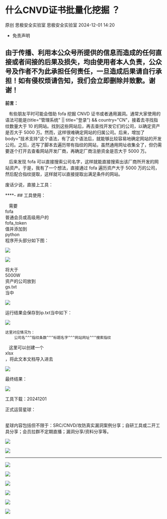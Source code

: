 #  什么CNVD证书批量化挖掘 ？   
原创 思极安全实验室  思极安全实验室   2024-12-01 14:20  
  
- 免责声明  
  
由于传播、利用本公众号所提供的信息而造成的任何直接或者间接的后果及损失，均由使用者本人负责，公众号及作者不为此承担任何责任，一旦造成后果请自行承担！如有侵权烦请告知，我们会立即删除并致歉。谢谢！  
-   
**前言：**  
  
    有些朋友平时可能会借助 fofa 挖掘 CNVD 证书或者通用漏洞。通常大家使用的语法可能是(title="管理系统" || title="登录") && country="CN"，接着去寻找指纹数量大于 10 的网站。找到这些网站后，再去查找开发它们的公司，以确定资产是否大于 5000 万。然而，这样很难确定网站的归属公司。后来，增加了 body="技术支持"这个语法，有了这个语法后，就能够比较容易地确定网站的开发公司。之后，还写了脚本去遍历带有指纹的网站，虽然通用网址收集全了，但仍需要逐个打开去查看网站开发厂商，再确定厂商注册资金是否大于 5000 万。  
  
    后来发现 fofa 可以直接搜索公司名字，这样就能直接搜索出该厂商所开发的网站资产。于是，我有了一个想法，直接通过 fofa 遍历资产大于 5000 万的公司，然后配合指纹提取，这样就可以直接提取出满足条件的网站。  
  
废话少说，直接上工具：  
  
****- ## 工具使用：  
  
    需要  
fofa  
普通会员或高级用户的  
fofa_token  
值并添加到  
python  
程序开头部分如下图：  
  
![](https://mmbiz.qpic.cn/sz_mmbiz_png/1znIwPOw2JJmYIXoz2kFV9hw3vMkaXlbhXia1Nan7PrUIQrgcqbVhyPiaeMUliaxhKDMUALch3JfQrdO02c6rTsWg/640?wx_fmt=png&from=appmsg "")  
  
![](https://mmbiz.qpic.cn/sz_mmbiz_png/1znIwPOw2JJmYIXoz2kFV9hw3vMkaXlbwqnUX54US1M1smzXSNNEiavd0Tk7kZYOFcqYfBqYAGQsx5zmNYhr6Dw/640?wx_fmt=png&from=appmsg "")  
  
将大于  
5000W  
资产的公司放到  
gs.txt  
当中  
  
![](https://mmbiz.qpic.cn/sz_mmbiz_png/1znIwPOw2JJmYIXoz2kFV9hw3vMkaXlbheibkaqm5OebG4ibhuB3hcCib3w16gHHiaW9ESQYB9PNlYibh4FuzLxDDYw/640?wx_fmt=png&from=appmsg "")  
  
运行结果会保存到ip.txt当中如下：  
  
![](https://mmbiz.qpic.cn/sz_mmbiz_png/1znIwPOw2JJmYIXoz2kFV9hw3vMkaXlb4noWqibYxb8LFfOZCLfX5Vib28hIGrxHeGlVPPqibdkKecsNiaEF1OnPEA/640?wx_fmt=png&from=appmsg "")  
```
这里对应情况为：
    公司名^^^指纹条数^^^标题名字^^^网站网址^^^搜索指纹
```  
  
    这里可以创建一个  
xlsx  
，将此文本文档导入进去  
  
![](https://mmbiz.qpic.cn/sz_mmbiz_png/1znIwPOw2JJmYIXoz2kFV9hw3vMkaXlbwibK8EcicAgXtnIjBiaRlaUbgibKJa8nykw3wdzf8w2zgNj51TB3LakvWg/640?wx_fmt=png&from=appmsg "")  
  
最终结果：  
  
![](https://mmbiz.qpic.cn/sz_mmbiz_png/1znIwPOw2JJmYIXoz2kFV9hw3vMkaXlb8YbArO4ZFw8sv3iawfg1N0sGTfkhYystKZpWRBVaLZib10gsDwllXLEw/640?wx_fmt=png&from=appmsg "")  
  
工具下载：20241201  
  
  
 正式运营星球：  
  
     
     星球内容包括但不限于：SRC/CNVD/攻防真实漏洞案例分享；自研工具或二开工具分享；会员拉群不定期直播；漏洞分享/资料分享等。  
  
![](https://mmbiz.qpic.cn/sz_mmbiz_png/1znIwPOw2JJmYIXoz2kFV9hw3vMkaXlbWPaIrbvFLXPImyBay0OILfKC14HQwNIQ5dy6syGpM8eFstRhnnz5jg/640?wx_fmt=png&from=appmsg "")  
  
![](https://mmbiz.qpic.cn/sz_mmbiz_png/1znIwPOw2JJmYIXoz2kFV9hw3vMkaXlbu957uaDNWD9BRbNvXNhd5WpicYibuZLVfYicW1b0OCiauDWUwKs01ibKbQw/640?wx_fmt=png&from=appmsg "")  
  
****  
![](https://mmbiz.qpic.cn/sz_mmbiz_png/1znIwPOw2JJmYIXoz2kFV9hw3vMkaXlbj3x2UicW3ZKCicEFQn7p61cbBiaVvVP1X3DYnib26KZ01xbMlpaL3B4WyQ/640?wx_fmt=png&from=appmsg "")  
  
![](https://mmbiz.qpic.cn/sz_mmbiz_png/1znIwPOw2JJmYIXoz2kFV9hw3vMkaXlbicpc7fxib63lpoQSHbHI7L9F2qLHLAQ7bTWNiczic44JrO3zBJ2XUxia3cg/640?wx_fmt=png&from=appmsg "")  
  
![](https://mmbiz.qpic.cn/sz_mmbiz_png/1znIwPOw2JJmYIXoz2kFV9hw3vMkaXlbFzlWlgH1Pic2nhrLbaH6tf4BwFumwNlZZ1b1KgjwiaPicZHs3apia89NZA/640?wx_fmt=png&from=appmsg "")  
  
![](https://mmbiz.qpic.cn/sz_mmbiz_png/1znIwPOw2JJmYIXoz2kFV9hw3vMkaXlbT559Q82UMoYBfSVyvial7xP0icl7ibSI55gOicWOhFAICVRl7VOHkq5ibFA/640?wx_fmt=png&from=appmsg "")  
  
![](https://mmbiz.qpic.cn/sz_mmbiz_png/1znIwPOw2JJmYIXoz2kFV9hw3vMkaXlb3L5icetK3mwicJDeiaoo0B2zttBmyKrkgQWPfkKNft1LP7Wst4HRXM7ZQ/640?wx_fmt=png&from=appmsg "")  
  
  
![](https://mmbiz.qpic.cn/mmbiz_gif/ibZ6uZjjH3v7LQZwTb4qED3KvozKicnJd9ejpVoCntCRqf53IiaK2T3myzcUn5sswkUPfpQj1KHAALFcMFNYjfriaw/640?wx_fmt=gif&tp=wxpic&wxfrom=5&wx_lazy=1 "")  
  
  
